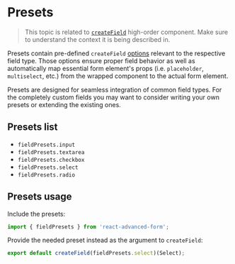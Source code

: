 # Presets

> This topic is related to [`createField`](./basics.md) high-order component. Make sure to understand the context it is being described in.

Presets contain pre-defined `createField` [options](./options.md) relevant to the respective field type. Those options ensure proper field behavior as well as automatically map essential form element's props (i.e. `placeholder`, `multiselect`, etc.) from the wrapped component to the actual form element.

Presets are designed for seamless integration of common field types. For the completely custom fields you may want to consider writing your own presets or extending the existing ones.

## Presets list
* `fieldPresets.input`
* `fieldPresets.textarea`
* `fieldPresets.checkbox`
* `fieldPresets.select`
* `fieldPresets.radio`

## Presets usage
Include the presets:

```js
import { fieldPresets } from 'react-advanced-form';
```

Provide the needed preset instead as the argument to `createField`:

```js
export default createField(fieldPresets.select)(Select);
```
